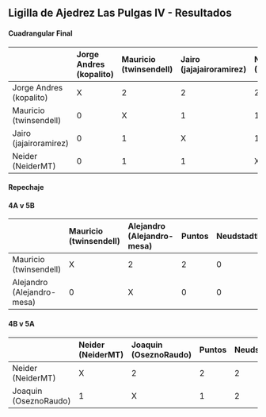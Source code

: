 ## Ligilla de Ajedrez Las Pulgas IV - Resultados

#### Cuadrangular Final
|                         | Jorge Andres (kopalito) | Mauricio (twinsendell) | Jairo (jajajairoramirez) | Neider (NeiderMT) |   Puntos | Neudstadtl | Glicko-2 |
| :-------------------    |  :--------------------- | :--------------------- |  :---------------------- | :---------------- | -------: | ---------: | -------: |
| Jorge Andres (kopalito) |                       X |                      2 |                        2 |                 2 |        6 |         12 |          |
| Mauricio (twinsendell)  |                       0 |                      X |                        1 |                 1 |        2 |          4 |     1881 |
| Jairo (jajairoramirez)  |                       0 |                      1 |                        X |                 1 |        2 |          4 |     1701 |
| Neider (NeiderMT)       |                       0 |                      1 |                        1 |                 X |        2 |          4 |     1630 |

#### Repechaje 
#### 4A v 5B
|                              | Mauricio (twinsendell)  | Alejandro (Alejandro-mesa) |  Puntos |    Neudstadtl |
| :--------------------------- | :---------------------- | :------------------------- | :------ | :------------ |
| Mauricio (twinsendell)       | X                       | 2                          |       2 |            0  |
| Alejandro (Alejandro-mesa)   | 0                       | X                          |       0 |            0  |

#### 4B v 5A
|                              | Neider (NeiderMT)       | Joaquin (OseznoRaudo) |  Puntos |    Neudstadtl |
| :--------------------------- | :---------------------- | :-------------------- | :------ | :------------ |
| Neider (NeiderMT)            | X                       | 2                     |       2 |            2  |
| Joaquin (OseznoRaudo)        | 1                       | X                     |       1 |            2  |
